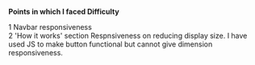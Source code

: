 **Points in which I faced Difficulty**

1 Navbar responsiveness <br/>
2 'How it works' section Respnsiveness on reducing display size. I have used JS to make button functional but cannot give dimension responsiveness.
